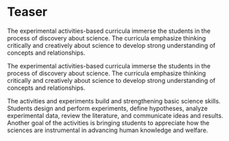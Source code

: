 # Teaser
The experimental activities-based curricula immerse the students in the process of discovery about science. The curricula emphasize thinking critically and creatively about science to develop strong understanding of concepts and relationships.

The experimental activities-based curricula immerse the students in the process of discovery about science. The curricula emphasize thinking critically and creatively about science to develop strong understanding of concepts and relationships.

The activities and experiments build and strengthening basic science skills. Students design and perform experiments, define hypotheses, analyze experimental data, review the literature, and communicate ideas and results. Another goal of the activities is bringing students to appreciate how the sciences are instrumental in advancing human knowledge and welfare.
